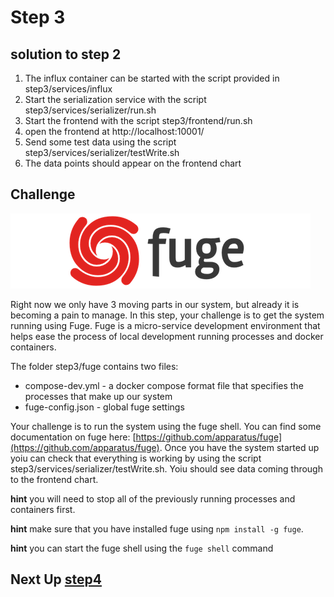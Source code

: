 # Step 3

## solution to step 2

1. The influx container can be started with the script provided in step3/services/influx
2. Start the serialization service with the script step3/services/serializer/run.sh
3. Start the frontend with the script step3/frontend/run.sh
4. open the frontend at http://localhost:10001/
5. Send some test data using the script step3/services/serializer/testWrite.sh
6. The data points should appear on the frontend chart

## Challenge
![image](../docs/fuge-logo.png)

Right now we only have 3 moving parts in our system, but already it is becoming a pain to manage. In this step, your challenge is to get the system running using Fuge. Fuge is a micro-service development environment that helps ease the process of local development running processes and docker containers.

The folder step3/fuge contains two files:

* compose-dev.yml - a docker compose format file that specifies the processes that make up our system
* fuge-config.json - global fuge settings

Your challenge is to run the system using the fuge shell. You can find some documentation on fuge here: [https://github.com/apparatus/fuge](https://github.com/apparatus/fuge). Once you have the system started up yoiu can check that everything is working by using the script step3/services/serializer/testWrite.sh. Yoiu should see data coming through to the frontend chart.

__hint__ you will need to stop all of the previously running processes and containers first.

__hint__ make sure that you have installed fuge using `npm install -g fuge`.

__hint__ you can start the fuge shell using the `fuge shell` command


## Next Up [step4](../step4/README.md)
